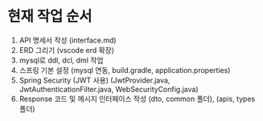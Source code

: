 # 현재 작업 순서
1. API 명세서 작성 (interface.md)
2. ERD 그리기 (vscode erd 확장)
3. mysql로 ddl, dcl, dml 작업
4. 스프링 기본 설정 (mysql 연동, build.gradle, application.properties)
5. Spring Security (JWT 사용) (JwtProvider.java, JwtAuthenticationFilter.java, WebSecurityConfig.java)
6. Response 코드 및 메시지 인터페이스 작성 (dto, common 폴더), (apis, types 폴더)